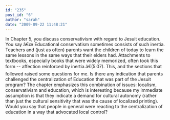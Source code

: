 ```yaml
---
id: "235"
post_id: "6"
author: "sarah"
date: "2009-09-22 11:48:21"
---
```

In Chapter 5, you discuss conservativism with regard to Jesuit education. You say â€œ Educational conservatism sometimes consists of such inertia. Teachers and (just as often) parents want the children of today to learn the same lessons in the same ways that their elders had. Attachments to textbooks, especially books that were widely memorized, often took this form -- affection reinforced by inertia.â€(5.07). This, and the sections that followed raised some questions for me. Is there any indication that parents challenged the centralization of Education that was part of the Jesuit program? The chapter emphasizes this combination of issues: localism, conservativism and education, which is interesting because my immediate assumption is that they indicate a demand for cultural autonomy (rather than just the cultural sensitivity that was the cause of localized printing). Would you say that people in general were reacting to the centralization of education in a way that advocated local control?
